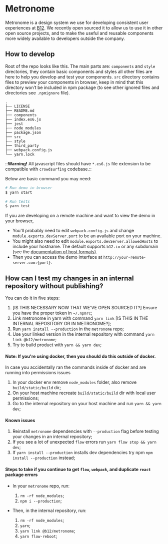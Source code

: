 # Metronome
Metronome is a design system we use for developing consistent user experiences at [B12](https://www.b12.io). We recently open sourced it to allow us to use it in other open source projects, and to make the useful and reusable components more widely available to developers outside the company. 

## How to develop
Root of the repo looks like this. The main parts are: `components`  and `style` directories, they contain basic components and styles all other files are here to help you develop and test your components. `src` directory contains files to preview your components in browser, keep in mind that this directory won’t be included in npm package (to see other ignored files and directories see `.npmignore` file).

```
.
├── LICENSE
├── README.md
├── components
├── index.es6.js
├── jest
├── node_modules
├── package.json
├── src
├── style
├── third_party
├── webpack.config.js
└── yarn.lock

```

::**Warning!** All javascript files should have `*.es6.js` file extension to be compatible with `crowdsurfing` codebase.::

Below are basic command you may need:

```bash
# Run demo in browser
$ yarn start

# Run tests
$ yarn test
```

If you are developing on a remote machine and want to view the demo in your browser,
* You'll probably need to edit `webpack.config.js` and change `module.exports.devServer.port` to be an available port on your machine.
* You might also need to edit `module.exports.devServer.allowedHosts` to include your hostname. The default supports `b12.io` or any subdomain (see the [documentation of host formats](https://webpack.js.org/configuration/dev-server/#devserverallowedhosts)).
* Then you can access the demo interface at `http://your-remote-server.com:{port}`.

## How can I test my changes in an internal repository without publishing?
You can do it in five steps:

1. [IS THIS NECESSARY NOW THAT WE'VE OPEN SOURCED IT?] Ensure you have the proper token in `~/.npmrc`;
2. Link metronome in yarn with command `yarn link` [IS THIS IN THE INTERNAL REPOSITORY OR IN METRONOME?];
3. Run `yarn install --production` in the `metronome` repo;
4. Use your linked version in the internal repository with command `yarn link @b12/metronome`;
5. Try to build product with `yarn && yarn dev`;

#### Note: If you're using docker, then you should do this outside of docker.
In case you accidentally ran the commands inside of docker and are running into permissions issues
1. In your docker env remove `node_modules` folder, also remove `build/static/build` dir;
2. On your host machine recreate `build/static/build` dir with local user permissions;
3. Go to the internal repository on your host machine and run `yarn && yarn dev`;

#### Known issues
1. Reinstall `metronome` dependencies with `--production` flag before testing your changes in an internal repository;
2. If you see a lot of unexpected `flow` errors run `yarn flow stop && yarn dev`;
3. If `yarn install --production` installs dev dependencies try npm `npm install --production` instead;

#### Steps to take if you continue to get `flow`, `webpack`, and duplicate `react` package errors
* In your `metronome` repo, run:
  1. `rm -rf node_modules`;
  2. `npm i --production`;

* Then, in the internal repository, run:
  1. `rm -rf node_modules`;
  2. `yarn`;
  3. `yarn link @b12/metronome`;
  4. `yarn flow-reboot`;
